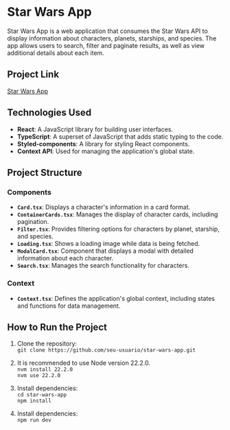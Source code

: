 # Star Wars App

Star Wars App is a web application that consumes the Star Wars API to display information about characters, planets, starships, and species. The app allows users to search, filter and paginate results, as well as view additional details about each item.

## Project Link
[Star Wars App](https://vitorseitiganiko.github.io/star-wars-app/)

## Technologies Used
- **React**: A JavaScript library for building user interfaces.
- **TypeScript**: A superset of JavaScript that adds static typing to the code.
- **Styled-components**: A library for styling React components.
- **Context API**: Used for managing the application's global state.

## Project Structure
### Components
- **`Card.tsx`**: Displays a character's information in a card format.
- **`ContainerCards.tsx`**: Manages the display of character cards, including pagination.
- **`Filter.tsx`**: Provides filtering options for characters by planet, starship, and species.
- **`Loading.tsx`**: Shows a loading image while data is being fetched.
- **`ModalCard.tsx`**: Component that displays a modal with detailed information about each character.
- **`Search.tsx`**: Manages the search functionality for characters.

### Context
- **`Context.tsx`**: Defines the application's global context, including states and functions for data management.

## How to Run the Project
1. Clone the repository:  
  ```git clone https://github.com/seu-usuario/star-wars-app.git```
  
2. It is recommended to use Node version 22.2.0.  
  ```nvm install 22.2.0```  
  ```nvm use 22.2.0```

3. Install dependencies:  
  ```cd star-wars-app```  
  ```npm install```

4. Install dependencies:  
  ```npm run dev```
